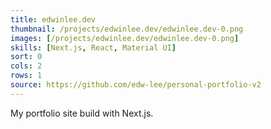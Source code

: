 ```yaml
---
title: edwinlee.dev
thumbnail: /projects/edwinlee.dev/edwinlee.dev-0.png
images: [/projects/edwinlee.dev/edwinlee.dev-0.png]
skills: [Next.js, React, Material UI]
sort: 0
cols: 2
rows: 1
source: https://github.com/edw-lee/personal-portfolio-v2
---
```


My portfolio site build with Next.js.